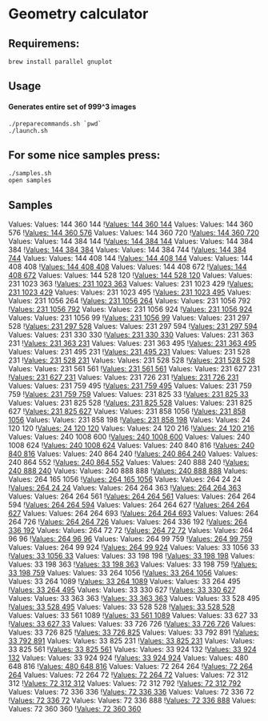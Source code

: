 # Geometry calculator

## Requiremens:
```
brew install parallel gnuplot
```
## Usage

#### Generates entire set of 999^3 images

```
./preparecommands.sh `pwd`
./launch.sh
```

## For some nice samples press:

```
./samples.sh
open samples
```

## Samples

Values: Values: 144 360 144
\![Values: 144 360 144](./samples/spiro-spiro-144-360-144.svg)
Values: Values: 144 360 576
\![Values: 144 360 576](./samples/spiro-spiro-144-360-576.svg)
Values: Values: 144 360 720
\![Values: 144 360 720](./samples/spiro-spiro-144-360-720.svg)
Values: Values: 144 384 144
\![Values: 144 384 144](./samples/spiro-spiro-144-384-144.svg)
Values: Values: 144 384 384
\![Values: 144 384 384](./samples/spiro-spiro-144-384-384.svg)
Values: Values: 144 384 744
\![Values: 144 384 744](./samples/spiro-spiro-144-384-744.svg)
Values: Values: 144 408 144
\![Values: 144 408 144](./samples/spiro-spiro-144-408-144.svg)
Values: Values: 144 408 408
\![Values: 144 408 408](./samples/spiro-spiro-144-408-408.svg)
Values: Values: 144 408 672
\![Values: 144 408 672](./samples/spiro-spiro-144-408-672.svg)
Values: Values: 144 528 120
\![Values: 144 528 120](./samples/spiro-spiro-144-528-120.svg)
Values: Values: 231 1023 363
\![Values: 231 1023 363](./samples/spiro-spiro-231-1023-363.svg)
Values: Values: 231 1023 429
\![Values: 231 1023 429](./samples/spiro-spiro-231-1023-429.svg)
Values: Values: 231 1023 495
\![Values: 231 1023 495](./samples/spiro-spiro-231-1023-495.svg)
Values: Values: 231 1056 264
\![Values: 231 1056 264](./samples/spiro-spiro-231-1056-264.svg)
Values: Values: 231 1056 792
\![Values: 231 1056 792](./samples/spiro-spiro-231-1056-792.svg)
Values: Values: 231 1056 924
\![Values: 231 1056 924](./samples/spiro-spiro-231-1056-924.svg)
Values: Values: 231 1056 99
\![Values: 231 1056 99](./samples/spiro-spiro-231-1056-99.svg)
Values: Values: 231 297 528
\![Values: 231 297 528](./samples/spiro-spiro-231-297-528.svg)
Values: Values: 231 297 594
\![Values: 231 297 594](./samples/spiro-spiro-231-297-594.svg)
Values: Values: 231 330 330
\![Values: 231 330 330](./samples/spiro-spiro-231-330-330.svg)
Values: Values: 231 363 231
\![Values: 231 363 231](./samples/spiro-spiro-231-363-231.svg)
Values: Values: 231 363 495
\![Values: 231 363 495](./samples/spiro-spiro-231-363-495.svg)
Values: Values: 231 495 231
\![Values: 231 495 231](./samples/spiro-spiro-231-495-231.svg)
Values: Values: 231 528 231
\![Values: 231 528 231](./samples/spiro-spiro-231-528-231.svg)
Values: Values: 231 528 528
\![Values: 231 528 528](./samples/spiro-spiro-231-528-528.svg)
Values: Values: 231 561 561
\![Values: 231 561 561](./samples/spiro-spiro-231-561-561.svg)
Values: Values: 231 627 231
\![Values: 231 627 231](./samples/spiro-spiro-231-627-231.svg)
Values: Values: 231 726 231
\![Values: 231 726 231](./samples/spiro-spiro-231-726-231.svg)
Values: Values: 231 759 495
\![Values: 231 759 495](./samples/spiro-spiro-231-759-495.svg)
Values: Values: 231 759 759
\![Values: 231 759 759](./samples/spiro-spiro-231-759-759.svg)
Values: Values: 231 825 33
\![Values: 231 825 33](./samples/spiro-spiro-231-825-33.svg)
Values: Values: 231 825 528
\![Values: 231 825 528](./samples/spiro-spiro-231-825-528.svg)
Values: Values: 231 825 627
\![Values: 231 825 627](./samples/spiro-spiro-231-825-627.svg)
Values: Values: 231 858 1056
\![Values: 231 858 1056](./samples/spiro-spiro-231-858-1056.svg)
Values: Values: 231 858 198
\![Values: 231 858 198](./samples/spiro-spiro-231-858-198.svg)
Values: Values: 24 120 120
\![Values: 24 120 120](./samples/spiro-spiro-24-120-120.svg)
Values: Values: 24 120 216
\![Values: 24 120 216](./samples/spiro-spiro-24-120-216.svg)
Values: Values: 240 1008 600
\![Values: 240 1008 600](./samples/spiro-spiro-240-1008-600.svg)
Values: Values: 240 1008 624
\![Values: 240 1008 624](./samples/spiro-spiro-240-1008-624.svg)
Values: Values: 240 840 816
\![Values: 240 840 816](./samples/spiro-spiro-240-840-816.svg)
Values: Values: 240 864 240
\![Values: 240 864 240](./samples/spiro-spiro-240-864-240.svg)
Values: Values: 240 864 552
\![Values: 240 864 552](./samples/spiro-spiro-240-864-552.svg)
Values: Values: 240 888 240
\![Values: 240 888 240](./samples/spiro-spiro-240-888-240.svg)
Values: Values: 240 888 888
\![Values: 240 888 888](./samples/spiro-spiro-240-888-888.svg)
Values: Values: 264 165 1056
\![Values: 264 165 1056](./samples/spiro-spiro-264-165-1056.svg)
Values: Values: 264 24 24
\![Values: 264 24 24](./samples/spiro-spiro-264-24-24.svg)
Values: Values: 264 264 363
\![Values: 264 264 363](./samples/spiro-spiro-264-264-363.svg)
Values: Values: 264 264 561
\![Values: 264 264 561](./samples/spiro-spiro-264-264-561.svg)
Values: Values: 264 264 594
\![Values: 264 264 594](./samples/spiro-spiro-264-264-594.svg)
Values: Values: 264 264 627
\![Values: 264 264 627](./samples/spiro-spiro-264-264-627.svg)
Values: Values: 264 264 693
\![Values: 264 264 693](./samples/spiro-spiro-264-264-693.svg)
Values: Values: 264 264 726
\![Values: 264 264 726](./samples/spiro-spiro-264-264-726.svg)
Values: Values: 264 336 192
\![Values: 264 336 192](./samples/spiro-spiro-264-336-192.svg)
Values: Values: 264 72 72
\![Values: 264 72 72](./samples/spiro-spiro-264-72-72.svg)
Values: Values: 264 96 96
\![Values: 264 96 96](./samples/spiro-spiro-264-96-96.svg)
Values: Values: 264 99 759
\![Values: 264 99 759](./samples/spiro-spiro-264-99-759.svg)
Values: Values: 264 99 924
\![Values: 264 99 924](./samples/spiro-spiro-264-99-924.svg)
Values: Values: 33 1056 33
\![Values: 33 1056 33](./samples/spiro-spiro-33-1056-33.svg)
Values: Values: 33 198 198
\![Values: 33 198 198](./samples/spiro-spiro-33-198-198.svg)
Values: Values: 33 198 363
\![Values: 33 198 363](./samples/spiro-spiro-33-198-363.svg)
Values: Values: 33 198 759
\![Values: 33 198 759](./samples/spiro-spiro-33-198-759.svg)
Values: Values: 33 264 1056
\![Values: 33 264 1056](./samples/spiro-spiro-33-264-1056.svg)
Values: Values: 33 264 1089
\![Values: 33 264 1089](./samples/spiro-spiro-33-264-1089.svg)
Values: Values: 33 264 495
\![Values: 33 264 495](./samples/spiro-spiro-33-264-495.svg)
Values: Values: 33 330 627
\![Values: 33 330 627](./samples/spiro-spiro-33-330-627.svg)
Values: Values: 33 363 363
\![Values: 33 363 363](./samples/spiro-spiro-33-363-363.svg)
Values: Values: 33 528 495
\![Values: 33 528 495](./samples/spiro-spiro-33-528-495.svg)
Values: Values: 33 528 528
\![Values: 33 528 528](./samples/spiro-spiro-33-528-528.svg)
Values: Values: 33 561 1089
\![Values: 33 561 1089](./samples/spiro-spiro-33-561-1089.svg)
Values: Values: 33 627 33
\![Values: 33 627 33](./samples/spiro-spiro-33-627-33.svg)
Values: Values: 33 726 726
\![Values: 33 726 726](./samples/spiro-spiro-33-726-726.svg)
Values: Values: 33 726 825
\![Values: 33 726 825](./samples/spiro-spiro-33-726-825.svg)
Values: Values: 33 792 891
\![Values: 33 792 891](./samples/spiro-spiro-33-792-891.svg)
Values: Values: 33 825 231
\![Values: 33 825 231](./samples/spiro-spiro-33-825-231.svg)
Values: Values: 33 825 561
\![Values: 33 825 561](./samples/spiro-spiro-33-825-561.svg)
Values: Values: 33 924 132
\![Values: 33 924 132](./samples/spiro-spiro-33-924-132.svg)
Values: Values: 33 924 924
\![Values: 33 924 924](./samples/spiro-spiro-33-924-924.svg)
Values: Values: 480 648 816
\![Values: 480 648 816](./samples/spiro-spiro-480-648-816.svg)
Values: Values: 72 264 264
\![Values: 72 264 264](./samples/spiro-spiro-72-264-264.svg)
Values: Values: 72 264 72
\![Values: 72 264 72](./samples/spiro-spiro-72-264-72.svg)
Values: Values: 72 312 312
\![Values: 72 312 312](./samples/spiro-spiro-72-312-312.svg)
Values: Values: 72 312 792
\![Values: 72 312 792](./samples/spiro-spiro-72-312-792.svg)
Values: Values: 72 336 336
\![Values: 72 336 336](./samples/spiro-spiro-72-336-336.svg)
Values: Values: 72 336 72
\![Values: 72 336 72](./samples/spiro-spiro-72-336-72.svg)
Values: Values: 72 336 888
\![Values: 72 336 888](./samples/spiro-spiro-72-336-888.svg)
Values: Values: 72 360 360
\![Values: 72 360 360](./samples/spiro-spiro-72-360-360.svg)
